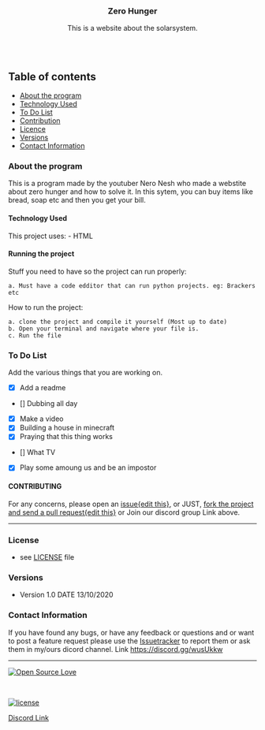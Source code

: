 

<p align="center">
  <a href="https://github.com/yourUserName/YourProjectName">
  </a>
  <h3 align="center">Zero Hunger</h3>

  <p align="center">
    This is a website about the solarsystem.
  <br>
       <br>
    </p>
</p>

<br>


## Table of contents
- [About the program](#about-the-website)
- [Technology Used](#technology-used)
- [To Do List](#to-do-list)
- [Contribution](#contribution)
- [Licence](#license)
- [Versions](#versions)
- [Contact Information](#contact-information)



### About the program

This is a  program made by the youtuber Nero Nesh  who made a webstite about zero hunger and how to solve it. In this sytem, you can buy items like bread, soap etc and then you get your bill.

#### Technology Used
This project uses:
    - HTML
        
#### Running the project
Stuff you need to have so the project can run properly:

    a. Must have a code edditor that can run python projects. eg: Brackers etc


How to run the project:

    a. clone the project and compile it yourself (Most up to date)   
    b. Open your terminal and navigate where your file is.
    c. Run the file

### To Do List

Add the various things that you are working on.  

- [x] Add a readme
- [] Dubbing all day
- [x] Make a video
- [x] Building a house in minecraft
- [x] Praying that this thing works
- [] What TV
- [x] Play some amoung us and be an impostor




#### CONTRIBUTING


For any concerns, please open an [issue{edit this}](https://github.com/muondu/zerohunger/issues), or JUST, [fork the project and send a pull request{edit this}](https://github.com/muondu/zerohunger/pulls) or Join our discord group Link above. 


<hr>

### License
* see [LICENSE](https://github.com/muondu/zerohunger/LICENSE.md) file

### Versions
* Version 1.0  DATE 13/10/2020



### Contact Information

If you have found any bugs, or have any feedback or questions and or want to post a feature request please use the [Issuetracker](https://github.com/muond/zerohunger/issues) to report them or ask them in my/ours dicord channel. Link https://discord.gg/wusUkkw

<hr>

[![Open Source Love](https://badges.frapsoft.com/os/v2/open-source-200x33.png?v=103)](#)  

<br>

[![license](https://img.shields.io/github/license/mashape/apistatus.svg?style=for-the-badge)](https://github.com/muondu/zerohungerb/master/LICENSE)

[Discord Link](https://discord.gg/wusUkkw)
